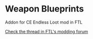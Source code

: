 # Weapon Blueprints
Addon for CE Endless Loot mod in FTL

[Check the thread in FTL's modding forum](http://www.subsetgames.com/forum/viewtopic.php?f=11&t=24872)
